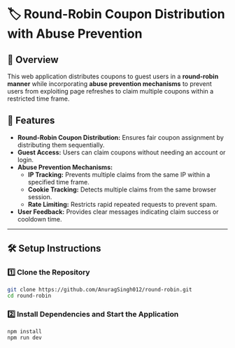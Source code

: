 # 🏷️ Round-Robin Coupon Distribution with Abuse Prevention

## 📌 Overview
This web application distributes coupons to guest users in a **round-robin manner** while incorporating **abuse prevention mechanisms** to prevent users from exploiting page refreshes to claim multiple coupons within a restricted time frame.

## 🚀 Features
- **Round-Robin Coupon Distribution:** Ensures fair coupon assignment by distributing them sequentially.
- **Guest Access:** Users can claim coupons without needing an account or login.
- **Abuse Prevention Mechanisms:**
  - **IP Tracking:** Prevents multiple claims from the same IP within a specified time frame.
  - **Cookie Tracking:** Detects multiple claims from the same browser session.
  - **Rate Limiting:** Restricts rapid repeated requests to prevent spam.
- **User Feedback:** Provides clear messages indicating claim success or cooldown time.

---

## 🛠️ Setup Instructions

### **1️⃣ Clone the Repository**
```sh
git clone https://github.com/AnuragSingh012/round-robin.git
cd round-robin
```

### **2️⃣ Install Dependencies and Start the Application**
```sh
npm install
npm run dev
```
